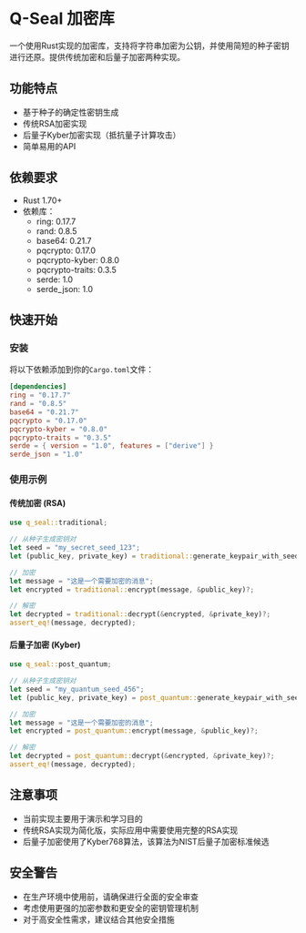 # Q-Seal 加密库

一个使用Rust实现的加密库，支持将字符串加密为公钥，并使用简短的种子密钥进行还原。提供传统加密和后量子加密两种实现。

## 功能特点

- 基于种子的确定性密钥生成
- 传统RSA加密实现
- 后量子Kyber加密实现（抵抗量子计算攻击）
- 简单易用的API

## 依赖要求

- Rust 1.70+
- 依赖库：
  - ring: 0.17.7
  - rand: 0.8.5
  - base64: 0.21.7
  - pqcrypto: 0.17.0
  - pqcrypto-kyber: 0.8.0
  - pqcrypto-traits: 0.3.5
  - serde: 1.0
  - serde_json: 1.0

## 快速开始

### 安装

将以下依赖添加到你的`Cargo.toml`文件：

```toml
[dependencies]
ring = "0.17.7"
rand = "0.8.5"
base64 = "0.21.7"
pqcrypto = "0.17.0"
pqcrypto-kyber = "0.8.0"
pqcrypto-traits = "0.3.5"
serde = { version = "1.0", features = ["derive"] }
serde_json = "1.0"
```

### 使用示例

#### 传统加密 (RSA)

```rust
use q_seal::traditional;

// 从种子生成密钥对
let seed = "my_secret_seed_123";
let (public_key, private_key) = traditional::generate_keypair_with_seed(seed)?;

// 加密
let message = "这是一个需要加密的消息";
let encrypted = traditional::encrypt(message, &public_key)?;

// 解密
let decrypted = traditional::decrypt(&encrypted, &private_key)?;
assert_eq!(message, decrypted);
```

#### 后量子加密 (Kyber)

```rust
use q_seal::post_quantum;

// 从种子生成密钥对
let seed = "my_quantum_seed_456";
let (public_key, private_key) = post_quantum::generate_keypair_with_seed(seed)?;

// 加密
let message = "这是一个需要加密的消息";
let encrypted = post_quantum::encrypt(message, &public_key)?;

// 解密
let decrypted = post_quantum::decrypt(&encrypted, &private_key)?;
assert_eq!(message, decrypted);
```

## 注意事项

- 当前实现主要用于演示和学习目的
- 传统RSA实现为简化版，实际应用中需要使用完整的RSA实现
- 后量子加密使用了Kyber768算法，该算法为NIST后量子加密标准候选

## 安全警告

- 在生产环境中使用前，请确保进行全面的安全审查
- 考虑使用更强的加密参数和更安全的密钥管理机制
- 对于高安全性需求，建议结合其他安全措施 